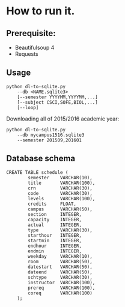 # How to run it.

## Prerequisite:

- Beautifulsoup 4
- Requests

## Usage

    python dl-to-sqlite.py
        --db <NAME.sqlite3>
        [--semester YYYYMM,YYYYMM,...]
        [--subject CSCI,SOFE,BIOL,...]
        [--loop]

Downloading all of 2015/2016 academic year:

    python dl-to-sqlite.py 
        --db mycampus1516.sqlite3
        --semester 201509,201601

## Database schema

    CREATE TABLE schedule (
            semester    VARCHAR(10),
            title       VARCHAR(100),
            crn         VARCHAR(30),
            code        VARCHAR(30),
            levels      VARCHAR(100),
            credits     FLOAT,
            campus      VARCHAR(50),
            section     INTEGER,
            capacity    INTEGER,
            actual      INTEGER,
            type        VARCHAR(30),
            starthour   INTEGER,
            startmin    INTEGER,
            endhour     INTEGER,
            endmin      INTEGER,
            weekday     VARCHAR(10),
            room        VARCHAR(50),
            datestart   VARCHAR(50),
            dateend     VARCHAR(50),
            schtype     VARCHAR(30),
            instructor  VARCHAR(100),
            prereq      VARCHAR(100),
            coreq       VARCHAR(100)
        );


